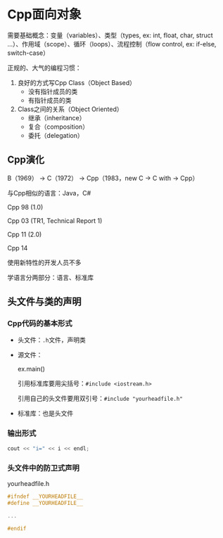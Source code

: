 # Cpp面向对象

需要基础概念：变量（variables）、类型（types, ex: int, float, char, struct ...）、作用域（scope）、循环（loops）、流程控制（flow control, ex: if-else, switch-case）

正规的、大气的编程习惯：

1. 良好的方式写Cpp Class（Object Based）
   - 没有指针成员的类
   - 有指针成员的类
2. Class之间的关系（Object Oriented）
   - 继承（inheritance）
   - 复合（composition）
   - 委托（delegation）

## Cpp演化

B（1969） -> C（1972） -> Cpp（1983，new C -> C with -> Cpp）

与Cpp相似的语言：Java，C#

Cpp 98 (1.0)

Cpp 03 (TR1, Technical Report 1)

Cpp 11 (2.0)

Cpp 14

使用新特性的开发人员不多

学语言分两部分：语言、标准库

## 头文件与类的声明

### Cpp代码的基本形式

- 头文件：`.h`文件，声明类

- 源文件：

  ex.main()

  引用标准库要用尖括号：`#include <iostream.h>`

  引用自己的头文件要用双引号：`#include "yourheadfile.h"`

- 标准库：也是头文件

### 输出形式

```cpp
cout << "i=" << i << endl;
```

### 头文件中的防卫式声明

yourheadfile.h

```cpp
#ifndef __YOURHEADFILE__
#define __YOURHEADFILE__

...
    
#endif
```

